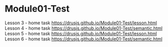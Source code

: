 # Module01-Test
Lesson 3 - home task https://drusjs.github.io/Module01-Test/lesson.html  
Lesson 4 - home task https://drusjs.github.io/Module01-Test/semantic.html  
Lesson 5 - home task https://drusjs.github.io/Module01-Test/lesson.html
Lesson 6 - home task https://drusjs.github.io/Module01-Test/semantic.html  

